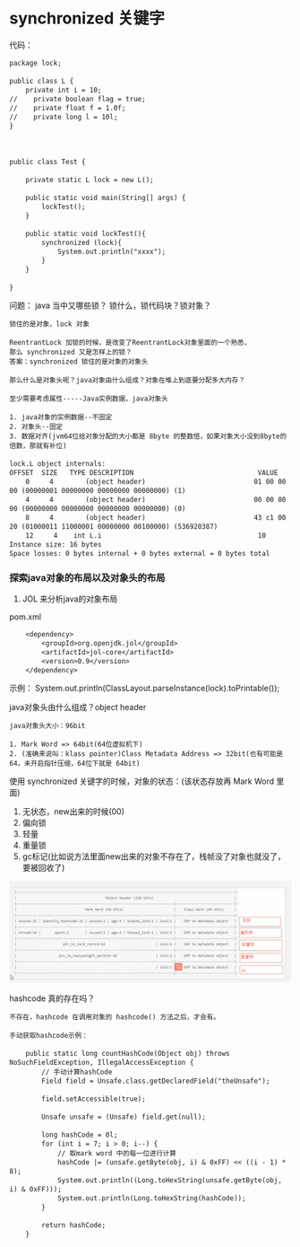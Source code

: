 # synchronized 关键字


代码：

    package lock;

    public class L {
        private int i = 10;
    //    private boolean flag = true;
    //    private float f = 1.0f;
    //    private long l = 10l;
    }



    public class Test {

        private static L lock = new L();

        public static void main(String[] args) {
            lockTest();
        }

        public static void lockTest(){
            synchronized (lock){
                System.out.println("xxxx");
            }
        }

    }

问题：
    java 当中又哪些锁？
    锁什么，锁代码块？锁对象？

    锁住的是对象，lock 对象

    ReentrantLock 加锁的时候，是改变了ReentrantLock对象里面的一个熟悉，
    那么 synchronized 又是怎样上的锁？
    答案：synchronized 锁住的是对象的对象头

    那么什么是对象头呢？java对象由什么组成？对象在堆上到底要分配多大内存？

    至少需要考虑属性-----Java实例数据，java对象头

    1. java对象的实例数据--不固定
    2. 对象头--固定
    3. 数据对齐(jvm64位给对象分配的大小都是 8byte 的整数倍，如果对象大小没到8byte的倍数，那就有补位)

    lock.L object internals:
    OFFSET  SIZE   TYPE DESCRIPTION                               VALUE
        0     4        (object header)                           01 00 00 00 (00000001 00000000 00000000 00000000) (1)
        4     4        (object header)                           00 00 00 00 (00000000 00000000 00000000 00000000) (0)
        8     4        (object header)                           43 c1 00 20 (01000011 11000001 00000000 00100000) (536920387)
        12     4    int L.i                                       10
    Instance size: 16 bytes
    Space losses: 0 bytes internal + 0 bytes external = 0 bytes total


### 探索java对象的布局以及对象头的布局
1. JOL 来分析java的对象布局

pom.xml

        <dependency>
            <groupId>org.openjdk.jol</groupId>
            <artifactId>jol-core</artifactId>
            <version>0.9</version>
        </dependency>


示例：
    System.out.println(ClassLayout.parseInstance(lock).toPrintable());

java对象头由什么组成？object header

    java对象头大小：96bit

    1. Mark Word => 64bit(64位虚拟机下)
    2. (准确来说叫：klass pointer)Class Metadata Address => 32bit(也有可能是64，未开启指针压缩，64位下就是 64bit)


使用 synchronized 关键字的时候，对象的状态：(该状态存放再 Mark Word 里面)
1. 无状态，new出来的时候(00)
2. 偏向锁
3. 轻量
4. 重量锁
5. gc标记(比如说方法里面new出来的对象不存在了，栈帧没了对象也就没了，要被回收了)


![x](../images/sync-object-header.jpg)

hashcode 真的存在吗？

    不存在，hashcode 在调用对象的 hashcode() 方法之后，才会有。

    手动获取hashcode示例：

        public static long countHashCode(Object obj) throws NoSuchFieldException, IllegalAccessException {
            // 手动计算hashCode
            Field field = Unsafe.class.getDeclaredField("theUnsafe");

            field.setAccessible(true);

            Unsafe unsafe = (Unsafe) field.get(null);

            long hashCode = 0l;
            for (int i = 7; i > 0; i--) {
                // 取mark word 中的每一位进行计算
                hashCode |= (unsafe.getByte(obj, i) & 0xFF) << ((i - 1) * 8);
                System.out.println((Long.toHexString(unsafe.getByte(obj, i) & 0xFF)));
                System.out.println(Long.toHexString(hashCode));
            }

            return hashCode;
        }




